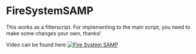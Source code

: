# FireSystemSAMP

This works as a filterscript. For implementing to the main script, you need to make some changes your own, thanks!

Video can be found here
[![Fire System SAMP](https://img.youtube.com/vi/-ZEk4_7tQJw/0.jpg)](https://www.youtube.com/watch?v=-ZEk4_7tQJw "Fire System SAMP")


